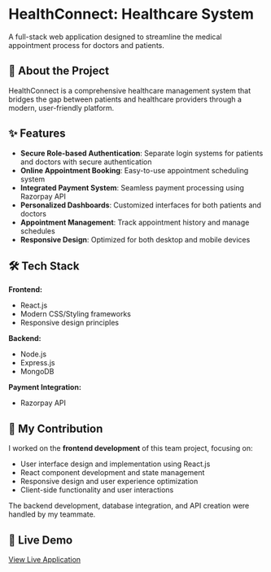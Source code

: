 # HealthConnect: Healthcare System

A full-stack web application designed to streamline the medical appointment process for doctors and patients.

## 🏥 About the Project

HealthConnect is a comprehensive healthcare management system that bridges the gap between patients and healthcare providers through a modern, user-friendly platform.

## ✨ Features

- **Secure Role-based Authentication**: Separate login systems for patients and doctors with secure authentication
- **Online Appointment Booking**: Easy-to-use appointment scheduling system
- **Integrated Payment System**: Seamless payment processing using Razorpay API
- **Personalized Dashboards**: Customized interfaces for both patients and doctors
- **Appointment Management**: Track appointment history and manage schedules
- **Responsive Design**: Optimized for both desktop and mobile devices

## 🛠️ Tech Stack

**Frontend:**
- React.js
- Modern CSS/Styling frameworks
- Responsive design principles

**Backend:**
- Node.js
- Express.js
- MongoDB

**Payment Integration:**
- Razorpay API

## 👥 My Contribution

I worked on the **frontend development** of this team project, focusing on:
- User interface design and implementation using React.js
- React component development and state management
- Responsive design and user experience optimization
- Client-side functionality and user interactions

The backend development, database integration, and API creation were handled by my teammate.

## 🚀 Live Demo

[View Live Application](https://codes-2.onrender.com)

